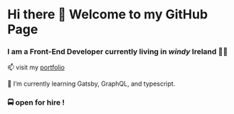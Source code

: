 # Hi there 👋  Welcome to my GitHub Page

### I am a Front-End Developer currently living in *windy* Ireland 👩‍💻

 📫 visit my [portfolio](https://milenamartinez.com) 

 🌱 I’m currently learning Gatsby, GraphQL, and typescript. 
 
### 🚍 open for hire ! 
